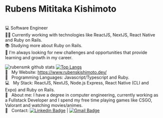 

# Rubens Mititaka Kishimoto

 <br/> :computer: Software Engineer
 <br/> 👨‍💻 Currently working with technologies like ReactJS, NextJS, React Native and Ruby on Rails. 
 <br/> :books: Studying more about Ruby on Rails.
 <br/> :rocket:  I'm always looking for new challenges and opportunities that provide learning and growth in my career.
 
 ![rubensmk github stats](https://github-readme-stats-sigma-five.vercel.app/api?username=rubensmk&show_icons=true&theme=vue-dark)
[![Top Langs](https://github-readme-stats-sigma-five.vercel.app/api/top-langs/?username=rubensmk&layout=compact&theme=vue-dark)](https://github.com/rubensmk/github-readme-stats)
<br/> 🔗 &nbsp; My Website: https://www.rubenskishimoto.dev/
 <br/> :purple_heart: &nbsp; Programming Languages: Javascript/Typescript and Ruby.
 <br/> :computer: &nbsp; My Stack: ReactJS, NextJS, Node.js Express, React Native (CLI and Expo) and Ruby on Rails.
 <br/> 💬  &nbsp; About me: I have a degree in computer engineering, currently working as a Fullstack Developer and I spend my free time playing games like CSGO, Valorant and watching movies/animes.
 <br/> 📩 &nbsp; Contact:
[![Linkedin Badge](https://img.shields.io/badge/-RubensKishimoto-blue?style=flat-square&logo=Linkedin&logoColor=white&link=https://www.linkedin.com/in/rubens-kishimoto/)](https://www.linkedin.com/in/rubens-kishimoto/) 
| 
[![Gmail Badge](https://img.shields.io/badge/-rubenskishimoto@gmail.com-c14438?style=flat-square&logo=Gmail&logoColor=white&link=mailto:rubenskishimoto@gmail.com)](mailto:rubenskishimoto@gmail.com)
